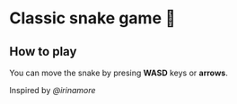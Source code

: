 # Classic snake game :snake:
## How to play
You can move the snake by presing **WASD** keys or **arrows**.

Inspired by *@irinamore*
